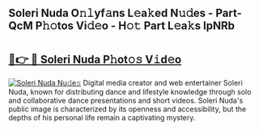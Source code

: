 ## Soleri Nuda O𝚗𝚕yf𝚊ns L𝚎a𝚔ed N𝚞𝚍es - Part-QcM P𝚑𝚘tos Vi𝚍𝚎o - H𝚘𝚝 Part L𝚎a𝚔s lpNRb

# <h2><a href="http://kf9ci2.oniu.top/?m=Soleri+Nuda">🔗👉 🔴 Soleri Nuda P𝚑ot𝚘𝚜 V𝚒d𝚎o</a></h2>

[![Soleri Nuda Nu𝚍e𝚜](https://i.imgur.com/0qMVB7G.gif)](http://kf9ci2.oniu.top/?m=Soleri+Nuda)
Digital media creator and web entertainer Soleri Nuda, known for distributing dance and lifestyle knowledge through solo and collaborative dance presentations and short videos. Soleri Nuda's public image is characterized by its openness and accessibility, but the depths of his personal life remain a captivating mystery.  
